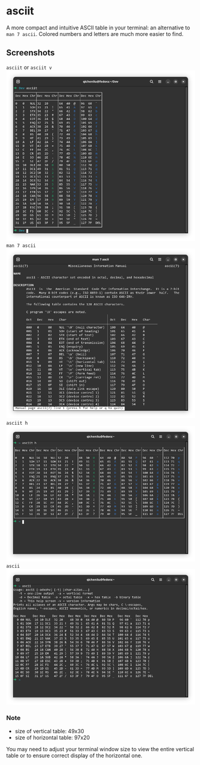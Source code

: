 # asciit

A more compact and intuitive ASCII table in your terminal: an alternative to `man 7 ascii`. Colored numbers and letters are much more easier to find.

## Screenshots

`asciit` or `asciit v`
![UI](screenshot-v.png)
`man 7 ascii`
![UI](man7ascii.png)
`asciit h`
![UI](screenshot-h.png)
`ascii`
![UI](ascii.png)

### Note

- size of vertical table: 49x30
- size of horizontal table: 97x20

You may need to adjust your terminal window size to view the entire vertical table or to ensure correct display of the horizontal one.
